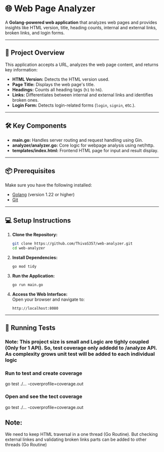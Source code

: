 # 🌐 Web Page Analyzer

A **Golang-powered web application** that analyzes web pages and provides insights like HTML version, title, heading counts, internal and external links, broken links, and login forms.

---

## 🚀 **Project Overview**

This application accepts a URL, analyzes the web page content, and returns key information:
- **HTML Version:** Detects the HTML version used.
- **Page Title:** Displays the web page's title.
- **Headings:** Counts all heading tags (`h1` to `h6`).
- **Links:** Differentiates between internal and external links and identifies broken ones.
- **Login Form:** Detects login-related forms (`login`, `signin`, etc.).

---

## 🛠️ **Key Components**
- **main.go:** Handles server routing and request handling using Gin.
- **analyzer/analyzer.go:** Core logic for webpage analysis using net/http.
- **templates/index.html:** Frontend HTML page for input and result display.

---


## 📦 **Prerequisites**

Make sure you have the following installed:
- [Golang](https://golang.org/) (version 1.22 or higher)
- [Git](https://git-scm.com/)

---

## 💻 **Setup Instructions**

1. **Clone the Repository:**
    ```bash
    git clone https://github.com/ThivaS357/web-analyzer.git
    cd web-analyzer
    ```

2. **Install Dependencies:**
    ```bash
    go mod tidy
    ```

3. **Run the Application:**
    ```bash
    go run main.go
    ```

4. **Access the Web Interface:**  
    Open your browser and navigate to:  
    ```
    http://localhost:8080
    ```

---

## 🧪 **Running Tests**

### Note: This project size is small and Logic are tighly coupled (Only for 1 API). So, test coverage only addedd to /analyze API. As complexity grows unit test will be added to each individual logic


### Run to test and create coverage
go test ./... -coverprofile=coverage.out

### Open and see the tect coverage
go test ./... -coverprofile=coverage.out


## Note:
We need to keep HTML traversal in a one thread (Go Routine). But checking external linkes and validating broken links parts can be added to other threads (Go Routine)